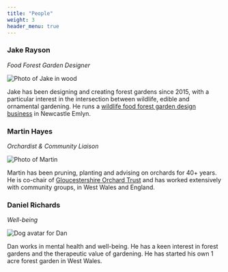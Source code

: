```yaml
---
title: "People"
weight: 3
header_menu: true
---
```


### Jake Rayson 

_Food Forest Garden Designer_

<div class="media">
  <img class="media-figure" src="https://res.cloudinary.com/growdigital/image/upload/w_100,h_100,c_thumb,g_face,r_10/v1658416512/jake-pensive.png" alt="Photo of Jake in wood">
  <p class="media-body">Jake has been designing and creating forest gardens since 2015, with a particular interest in the intersection between wildlife, edible and ornamental gardening. He runs a <a href="https://www.natureworks.org.uk/">wildlife food forest garden design business</a> in Newcastle Emlyn.</p>
</div>

### Martin Hayes

_Orchardist & Community Liaison_

<div class="media">
  <img class="media-figure" src="https://res.cloudinary.com/growdigital/image/upload/w_100,h_100,c_thumb,g_face,r_10/v1658389451/martin-hayes-orchardist-crop.png" alt="Photo of Martin">
  <p class="media-body">Martin has been pruning, planting and advising on orchards for 40+ years. He is co-chair of <a href="https://glosorchards.org/home/">Gloucestershire Orchard Trust</a> and has worked extensively with community groups, in West Wales and England. 
</p>
</div>

### Daniel Richards

_Well-being_

<div class="media">
  <img class="media-figure" src="https://res.cloudinary.com/growdigital/image/upload/w_100,h_100,c_thumb,g_face,r_10/v1631175141/alsatian-hat.jpg" alt="Dog avatar for Dan">
  <p class="media-body">Dan works in mental health and well-being. He has a keen interest in forest gardens and the therapeutic value of gardening. He has started his own 1 acre forest garden in West Wales.</p>
</div>
